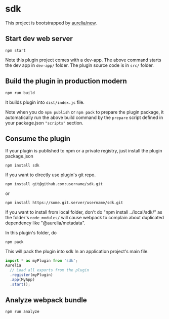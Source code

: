 # sdk

This project is bootstrapped by [aurelia/new](https://github.com/aurelia/new).

## Start dev web server

    npm start

Note this plugin project comes with a dev-app. The above command starts the dev app in `dev-app/` folder. The plugin source code is in `src/` folder.

## Build the plugin in production modern

    npm run build

It builds plugin into `dist/index.js` file.

Note when you do `npm publish` or `npm pack` to prepare the plugin package, it automatically run the above build command by the `prepare` script defined in your package.json `"scripts"` section.

## Consume the plugin

If your plugin is published to npm or a private registry, just install the plugin package.json

    npm install sdk

If you want to directly use plugin's git repo.

    npm install git@github.com:username/sdk.git

or

    npm install https://some.git.server/username/sdk.git

If you want to install from local folder, don't do "npm install ../local/sdk/" as the folder's `node_modules/` will cause webpack to complain about duplicated dependency like "@aurelia/metadata".

In this plugin's folder, do

    npm pack

This will pack the plugin into sdk
In an application project's main file.

```js
import * as myPlugin from 'sdk';
Aurelia
  // Load all exports from the plugin
  .register(myPlugin)
  .app(MyApp)
  .start();
```


## Analyze webpack bundle

    npm run analyze
